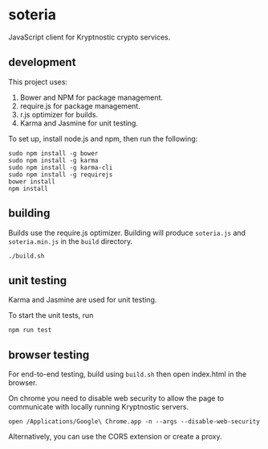 # soteria

JavaScript client for Kryptnostic crypto services.

## development

This project uses:
1. Bower and NPM for package management.
2. require.js for package management.
3. r.js optimizer for builds.
4. Karma and Jasmine for unit testing.


To set up, install node.js and npm, then run the following:

```
sudo npm install -g bower
sudo npm install -g karma
sudo npm install -g karma-cli
sudo npm install -g requirejs
bower install
npm install
```

## building

Builds use the require.js optimizer.
Building will produce `soteria.js` and `soteria.min.js` in the `build` directory.

```
./build.sh
```

## unit testing

Karma and Jasmine are used for unit testing.

To start the unit tests, run

`npm run test`

## browser testing

For end-to-end testing, build using `build.sh` then open index.html in the browser.

On chrome you need to disable web security to allow the page to communicate with locally running Kryptnostic servers.

`open /Applications/Google\ Chrome.app -n --args --disable-web-security`

Alternatively, you can use the CORS extension or create a proxy.
